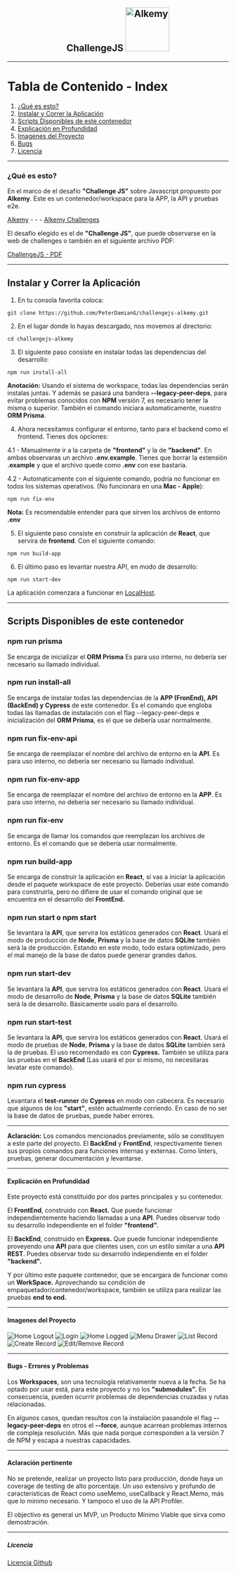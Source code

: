 <h2 align="center">
  ChallengeJS 
  <img src="https://www.alkemy.org/assets/images/logo-header.png" alt="Alkemy" width="100" />
</h2>

---

# Tabla de Contenido - Index

1. [¿Qué es esto?](#what)
2. [Instalar y Correr la Aplicación](#run)
3. [Scripts Disponibles de este contenedor](#scripts)
4. [Explicación en Profundidad](#deep)
5. [Imagenes del Proyecto](#img)
6. [Bugs](#bugs)
7. [Licencia](#license)

---

### ¿Qué es esto? <a name="what"></a>

En el marco de el desafío <b>"Challenge JS"</b> sobre Javascript propuesto por <b>Alkemy</b>.
Este es un contenedor/workspace para la APP, la API y pruebas e2e.

[Alkemy](https://www.alkemy.org/) - - - [Alkemy Challenges](https://www.alkemy.org/challenges)

El desafío elegido es el de <b>"Challenge JS"</b>, que puede observarse en la web de challenges o también en el siguiente archivo PDF:

[ChallengeJS - PDF](ChallengeJS.pdf)

---

## Instalar y Correr la Aplicación <a name="run"></a>

1. En tu consola favorita coloca:

`git clone https://github.com/PeterDamianG/challengejs-alkemy.git`

2. En el lugar donde lo hayas descargado, nos movemos al directorio:

`cd challengejs-alkemy`

3. El siguiente paso consiste en instalar todas las dependencias del desarrollo:

`npm run install-all`

<b>Anotación:</b> Usando el sistema de workspace, todas las dependencias serán instalas juntas. Y además se pasará una bandera <b>--legacy-peer-deps</b>, para evitar problemas conocidos con <b>NPM</b> versión 7, es necesario tener la misma o superior. También el comando iniciara automaticamente, nuestro <b>ORM Prisma</b>.

4. Ahora necesitamos configurar el entorno, tanto para el backend como el frontend. Tienes dos opciones:

4.1 - Manualmente ir a la carpeta de <b>"frontend"</b> y la de <b>"backend"</b>. En ambas observaras un archivo <b>.env.example</b>. Tienes que borrar la extensión <b>.example</b> y que el archivo quede como <b>.env</b> con ese bastaría.

4.2 - Automaticamente con el siguiente comando, podría no funcionar en todos los sistemas operativos. (No funcionara en una <b>Mac - Apple</b>):

`npm run fix-env`

<b>Nota:</b> Es recomendable entender para que sirven los archivos de entorno <b>.env</b>

5. El siguiente paso consiste en construir la aplicación de <b>React</b>, que servira de <b>frontend</b>. Con el siguiente comando:

`npm run build-app`

6. El último paso es levantar nuestra API, en modo de desarrollo:

`npm run start-dev`

La aplicación comenzara a funcionar en [LocalHost](http://localhost:3001/).

---

## Scripts Disponibles de este contenedor <a name="scripts"></a>

### npm run prisma

Se encarga de inicializar el <b>ORM Prisma</b> Es para uso interno, no debería ser necesario su llamado individual.

### npm run install-all

Se encarga de instalar todas las dependencias de la <b>APP (FronEnd), API (BackEnd) y Cypress</b> de este contenedor. Es el comando que engloba todas las llamadas de instalación con el flag --legacy-peer-deps e inicialización del <b>ORM Prisma</b>, es el que se debería usar normalmente.

### npm run fix-env-api

Se encarga de reemplazar el nombre del archivo de entorno en la <b>API</b>. Es para uso interno, no debería ser necesario su llamado individual.

### npm run fix-env-app

Se encarga de reemplazar el nombre del archivo de entorno en la <b>APP</b>. Es para uso interno, no debería ser necesario su llamado individual.

### npm run fix-env

Se encarga de llamar los comandos que reemplazan los archivos de entorno. Es el comando que se debería usar normalmente.

### npm run build-app

Se encarga de construir la aplicación en <b>React</b>, sí vas a iniciar la aplicación desde el paquete workspace de este proyecto. Deberías usar este comando para construirla, pero no difiere de usar el comando original que se encuentra en el desarrollo del <b>FrontEnd.</b>

### npm run start o npm start

Se levantara la <b>API</b>, que servira los estáticos generados con <b>React</b>. Usará el modo de producción de <b>Node</b>, <b>Prisma</b> y la base de datos <b>SQLite</b> también será la de producción. Estando en este modo, todo estara optimizado, pero el mal manejo de la base de datos puede generar grandes daños.

### npm run start-dev

Se levantara la <b>API</b>, que servira los estáticos generados con <b>React</b>. Usará el modo de desarrollo de <b>Node</b>, <b>Prisma</b> y la base de datos <b>SQLite</b> también será la de desarrollo. Básicamente usalo para el desarrollo.

### npm run start-test

Se levantara la <b>API</b>, que servira los estáticos generados con <b>React</b>. Usará el modo de pruebas de <b>Node</b>, <b>Prisma</b> y la base de datos <b>SQLite</b> también será la de pruebas. El uso recomendado es con <b>Cypress.</b> También se utiliza para las pruebas en el <b>BackEnd</b> (Las usará el por sí mismo, no necesitaras levatar este comando).

### npm run cypress

Levantara el <b>test-runner</b> de <b>Cypress</b> en modo con cabecera. Es necesario que algunos de los <b>"start"</b>, estén actualmente corriendo. En caso de no ser la base de datos de pruebas, puede haber errores.

---

<b>Aclaración:</b> Los comandos mencionados previamente, sólo se constituyen a este parte del proyecto. El <b>BackEnd</b> y <b>FrontEnd</b>, respectivamente tienen sus propios comandos para funciones internas y externas. Como linters, pruebas, generar documentación y levantarse.

---

#### Explicación en Profundidad <a name="deep"></a>

Este proyecto está constituido por dos partes principales y su contenedor.

El <b>FrontEnd</b>, construido con <b>React.</b> Que puede funcionar independientemente haciendo llamadas a una <b>API</b>. Puedes observar todo su desarrollo independiente en el folder <b>"frontend".</b>

El <b>BackEnd</b>, construido en <b>Express.</b> Que puede funcionar independiente proveyendo una <b>API</b> para que clientes usen, con un estilo similar a una <b>API REST</b>. Puedes observar todo su desarrollo independiente en el folder <b>"backend".</b>

Y por último este paquete contenedor, que se encargara de funcionar como un <b>WorkSpace.</b> Aprovechando su condición de empaquetador/contenedor/workspace, también se utiliza para realizar las pruebas <b>end to end.</b>

---

#### Imagenes del Proyecto <a name="img"></a>

![Home Logout](img/home-logout.jpg)
![Login](img/login.jpg)
![Home Logged](img/home-logged.jpg)
![Menu Drawer](img/menu-drawer.jpg)
![List Record](img/list-record.jpg)
![Create Record](img/create-record.jpg)
![Edit/Remove Record](img/edit-remove-record.jpg)

---

#### Bugs - Errores y Problemas <a name="bugs"></a>

Los <b>Workspaces</b>, son una tecnología relativamente nueva a la fecha. Se ha optado por usar está, para este proyecto y no los <b>"submodules".</b> En consecuencia, pueden ocurrir problemas de dependencias cruzadas y rutas relacionadas.

En algunos casos, quedan resultos con la instalación pasandole el flag <b>--legacy-peer-deps</b> en otros el <b>--force</b>, aunque acarrean problemas internos de compleja resolución. Más que nada porque corresponden a la versión 7 de NPM y escapa a nuestras capacidades.

---

#### Aclaración pertinente

No se pretende, realizar un proyecto listo para producción, donde haya un coverage de testing de alto porcentaje. Un uso extensivo y profundo de caracteristicas de React como useMemo, useCallback y React.Memo, más que lo minimo necesario. Y tampoco el uso de la API Profiler.

El objectivo es general un MVP, un Producto Mínimo Viable que sirva como demostración.

---

##### Licencia <a name="license"></a>

[Licencia Github](LICENSE)
